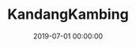 ---
layout: inner
position: right
title: 'KandangKambing'
lead_text: "A platform for livestock selling and rearing online service."
tags: ['MySQL', 'PHP, Yii2', 'Kotlin', 'Android SDK', 'AWS']
featured_image: ['/img/posts/kk1.png','/img/posts/kk2.png']
date: 2019-07-01 00:00:00
categories: ['Solution', 'Android', 'Web', 'API Service']
project_link: 'https://ternakinaja.id/'
button_icon: 'fas fa-location-arrow'
button_text: 'Visit website'
order: 23
visible: 1
company: 'Freelance'
---